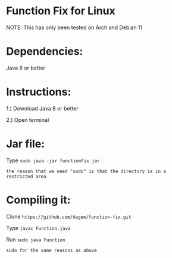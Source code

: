 # Function Fix for Linux
NOTE: This has only been tested on Arch and Debian 11

# Dependencies:
Java 8 or better

# Instructions:

1.) Download Java 8 or better

2.) Open terminal


# Jar file:

Type `sudo java -jar functionFix.jar`

    the reason that we need "sudo" is that the directory is in a restricted area


# Compiling it:

Clone `https://github.com/dagem/function-fix.git`


Type `javac Function.java`


Run `sudo java Function`

    sudo for the same reasons as above